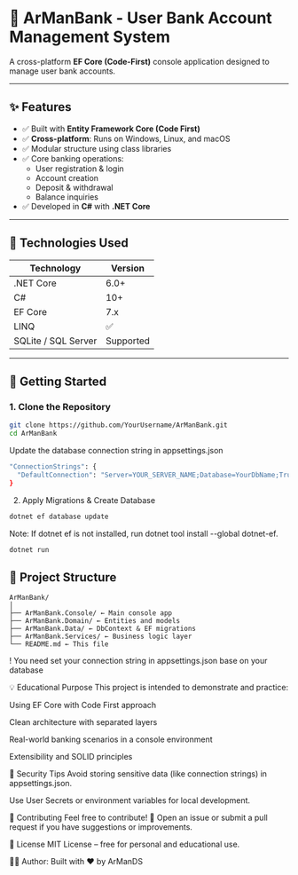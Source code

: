 # 🏦 ArManBank - User Bank Account Management System

A cross-platform **EF Core (Code-First)** console application designed to manage user bank accounts.

---

## ✨ Features

- ✅ Built with **Entity Framework Core (Code First)**
- ✅ **Cross-platform**: Runs on Windows, Linux, and macOS
- ✅ Modular structure using class libraries
- ✅ Core banking operations:
  - User registration & login
  - Account creation
  - Deposit & withdrawal
  - Balance inquiries
- ✅ Developed in **C#** with **.NET Core**

---

## 🔧 Technologies Used

| Technology    | Version |
|---------------|---------|
| .NET Core      | 6.0+    |
| C#             | 10+     |
| EF Core        | 7.x     |
| LINQ           | ✅       |
| SQLite / SQL Server | Supported |

---

## 🚀 Getting Started

### 1. Clone the Repository

```bash
git clone https://github.com/YourUsername/ArManBank.git
cd ArManBank
```
Update the database connection string in appsettings.json
```bash
"ConnectionStrings": {
  "DefaultConnection": "Server=YOUR_SERVER_NAME;Database=YourDbName;Trusted_Connection=True;TrustServerCertificate=True;"
}
```
2. Apply Migrations & Create Database
```bash
dotnet ef database update
```
Note: If dotnet ef is not installed, run dotnet tool install --global dotnet-ef.
```bash
dotnet run
```
## 📁 Project Structure
```
ArManBank/
│
├── ArManBank.Console/ ← Main console app
├── ArManBank.Domain/ ← Entities and models
├── ArManBank.Data/ ← DbContext & EF migrations
├── ArManBank.Services/ ← Business logic layer
└── README.md ← This file
```
! You need set your connection string in appsettings.json base on your database

💡 Educational Purpose
This project is intended to demonstrate and practice:

Using EF Core with Code First approach

Clean architecture with separated layers

Real-world banking scenarios in a console environment

Extensibility and SOLID principles

🔐 Security Tips
Avoid storing sensitive data (like connection strings) in appsettings.json.

Use User Secrets or environment variables for local development.

🧩 Contributing
Feel free to contribute! 🌱
Open an issue or submit a pull request if you have suggestions or improvements.

📄 License
MIT License – free for personal and educational use.

👨‍💻 Author:
Built with ❤️ by ArManDS
